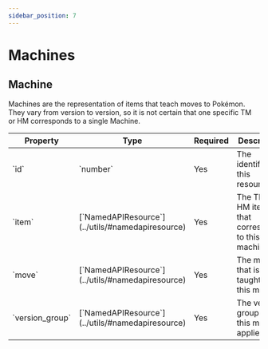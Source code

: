 ```yaml
---
sidebar_position: 7
---
```


# Machines

## Machine

Machines are the representation of items that teach moves to Pokémon. They vary from version to version, so it is not certain that one specific TM or HM corresponds to a single Machine.

<table className='full-width'>
  <thead className='left upc'>
    <tr>
      <th>Property</th>
      <th>Type</th>
      <th>Required</th>
      <th>Description</th>
    </tr>
  </thead>
  <tbody>
    <tr>
      <td>`id`</td>
      <td>`number`</td>
      <td>Yes</td>
      <td>The identifier for this resource</td>
    </tr>
    <tr>
      <td>`item`</td>
      <td>[`NamedAPIResource`](../utils/#namedapiresource)</td>
      <td>Yes</td>
      <td>The TM or HM item that corresponds to this machine</td>
    </tr>
    <tr>
      <td>`move`</td>
      <td>[`NamedAPIResource`](../utils/#namedapiresource)</td>
      <td>Yes</td>
      <td>The move that is taught by this machine</td>
    </tr>
    <tr>
      <td>`version_group`</td>
      <td>[`NamedAPIResource`](../utils/#namedapiresource)</td>
      <td>Yes</td>
      <td>The version group that this machine applies to</td>
    </tr>
  </tbody>
</table>
